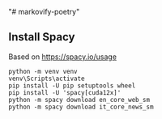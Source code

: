 "# markovify-poetry"

## Install Spacy 
Based on https://spacy.io/usage

```
python -m venv venv
venv\Scripts\activate
pip install -U pip setuptools wheel
pip install -U 'spacy[cuda12x]'
python -m spacy download en_core_web_sm
python -m spacy download it_core_news_sm
```
